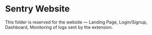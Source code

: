 # Sentry Website

This folder is reserved for the website — Landing Page, Login/Signup, Dashboard, Monitoring of logs sent by the extension.
